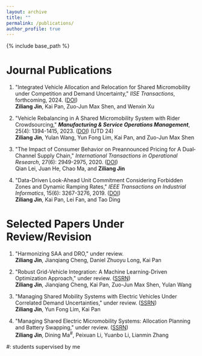 ```yaml
---
layout: archive
title: ""
permalink: /publications/
author_profile: true
---
```

{% include base_path %} 

# Journal Publications
1. "Integrated Vehicle Allocation and Relocation for Shared Micromobility under Competition and Demand Uncertainty," *IISE Transactions*, forthcoming, 2024. ([DOI](https://www.tandfonline.com/doi/abs/10.1080/24725854.2024.2404555))   
**Ziliang Jin**, Kai Pan, Zuo-Jun Max Shen, and Wenxin Xu

1. "Vehicle Rebalancing in A Shared Micromobility System with Rider Crowdsourcing," ***Manufacturing & Service Operations Management***, 25(4): 1394-1415, 2023. ([DOI](https://pubsonline.informs.org/doi/abs/10.1287/msom.2023.1199)) (UTD 24)   
**Ziliang Jin**, Yulan Wang, Yun Fong Lim, Kai Pan, and Zuo-Jun Max Shen

1. "The Impact of Consumer Behavior on Preannounced Pricing for A Dual‐Channel Supply Chain," *International Transactions in Operational Research*, 27(6): 2949-2975, 2020. ([DOI](https://onlinelibrary.wiley.com/doi/full/10.1111/itor.12786?casa_token=jL5k6n08WjQAAAAA%3AO_w70zG93JZ379_U8CWO610KDsrH8Aqu1FOzlAKXz-nHSPFljNDFC7QJuioNFOt0TZucgG1eJkyGEEdm))   
Qian Lei, Juan He, Chao Ma, and **Ziliang Jin**

1. "Data-Driven Look-Ahead Unit Commitment Considering Forbidden Zones and Dynamic Ramping Rates," *IEEE Transactions on Industrial Informatics*, 15(6): 3267-3276, 2019. ([DOI](https://ieeexplore.ieee.org/abstract/document/8493336?casa_token=9prJPr0QauMAAAAA:ywW_WcplPwc_2xz2cq_pgEYnaxjR5wW47MWsuOeoT5wwprimBnr0uX9_MqIEz9JrzoxW2bjztw))   
**Ziliang Jin**, Kai Pan, Lei Fan, and Tao Ding

# Selected Papers Under Review/Revision

1. "Harmonizing SAA and DRO," under review.   
**Ziliang Jin**, Jianqiang Cheng, Daniel Zhuoyu Long, Kai Pan

1. "Robust Grid-Vehicle Integration: A Machine Learning-Driven Optimization Approach," under review. ([SSRN](https://papers.ssrn.com/sol3/papers.cfm?abstract_id=4701947))   
**Ziliang Jin**, Jianqiang Cheng, Kai Pan, Zuo-Jun Max Shen, Yulan Wang

1. "Managing Shared Mobility Systems with Electric Vehicles Under Correlated Demand Uncertainties," under review. ([SSRN](https://papers.ssrn.com/sol3/papers.cfm?abstract_id=4959578))   
**Ziliang Jin**, Yun Fong Lim, Kai Pan

1. "Managing Shared Electric Micromobility Systems: Allocation Planning and Battery Swapping," under review. ([SSRN](https://papers.ssrn.com/sol3/papers.cfm?abstract_id=4964436))   
**Ziliang Jin**, Dining Ma<sup>#</sup>, Peixuan Li, Yuanbo Li, Lianmin Zhang

#: students supervised by me

